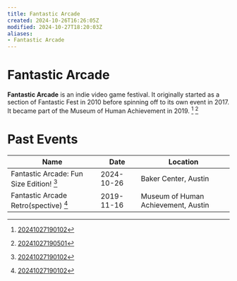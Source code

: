 ```yaml
---
title: Fantastic Arcade
created: 2024-10-26T16:26:05Z
modified: 2024-10-27T18:20:03Z
aliases:
- Fantastic Arcade
---
```


# Fantastic Arcade

**Fantastic Arcade** is an indie video game festival. It originally started as a section of Fantastic Fest in 2010 before spinning off to its own event in 2017. It became part of the Museum of Human Achievement in 2019. [^1] [^2]

# Past Events

| Name | Date | Location |
|---|---|---|
| Fantastic Arcade: Fun Size Edition! [^1] | 2024-10-26 | Baker Center, Austin |
| Fantastic Arcade Retro(spective) [^1] | 2019-11-16 | Museum of Human Achievement, Austin |

[^1]: [20241027190102](../entries/20241027190102.md)
[^2]: [20241027190501](../entries/20241027190501.md)
